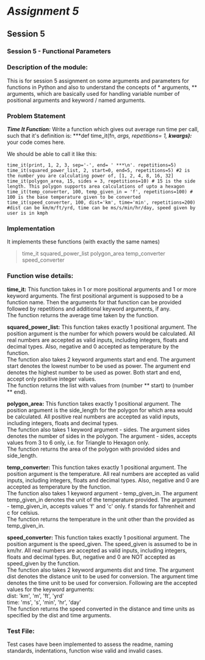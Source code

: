 # ***Assignment 5***
## Session 5
### Session 5 - Functional Parameters

### Description of the module:
This is for session 5 assignment on some arguments and parameters for functions in Python and also to understand the concepts of * arguments, ** arguments, which are basically used for handling variable number of positional arguments and keyword / named arguments.

### Problem Statement

***Time It Function:***
Write a function which gives out average run time per call, such that it's definition is:
***def time_it(fn, *args, repetitions= 1, **kwargs):*** your code comes here.

We should be able to call it like this:

    time_it(print, 1, 2, 3, sep='-', end= ' ***\n'. repetitions=5)
    time_it(squared_power_list, 2, start=0, end=5, repetitions=5) #2 is the number you are calculating power of, [1, 2, 4, 8, 16, 32]
    time_it(polygon_area, 15, sides = 3, repetitions=10) # 15 is the side length. This polygon supports area calculations of upto a hexagon
    time_it(temp_converter, 100, temp_given_in = 'f', repetitions=100) # 100 is the base temperature given to be converted
    time_it(speed_converter, 100, dist='km', time='min', repetitions=200) #dist can be km/m/ft/yrd, time can be ms/s/min/hr/day, speed given by user is in kmph


### Implementation
It implements these functions (with exactly the same names)
> time_it
> squared_power_list
> polygon_area
> temp_converter
> speed_converter

### Function wise details:

**time_it:** This function takes in 1 or more positional arguments and 1 or more keyword arguments. The first positional argument is supposed to be a function name. Then the arguments for that function can be provided followed by repetitions and additional keyword arguments, if any.  
The function returns the average time taken by the function.

**squared_power_list:** This function takes exactly 1 positional argument. The position argument is the number for which powers would be calculated. All real numbers are accepted as valid inputs, including integers, floats and decimal types. Also, negative and 0 accepted as temperature by the function.  
The function also takes 2 keyword arguments start and end. The argument start denotes the lowest number to be used as power. The argument end denotes the highest number to be used as power. Both start and end, accept only positive integer values.  
The function returns the list with values from (number ** start) to (number ** end).

**polygon_area:** This function takes exactly 1 positional argument. The position argument is the side_length for the polygon for which area would be calculated. All positive real numbers are accepted as valid inputs, including integers, floats and decimal types.  
The function also takes 1 keyword argument - sides. The argument sides denotes the number of sides in the polygon. The argument - sides, accepts values from 3 to 6 only, i.e. for Triangle to Hexagon only.  
The function returns the area of the polygon with provided sides and side_length.

**temp_converter:** This function takes exactly 1 positional argument. The position argument is the temperature. All real numbers are accepted as valid inputs, including integers, floats and decimal types. Also, negative and 0 are accepted as temperature by the function.  
The function also takes 1 keyword argument - temp_given_in. The argument temp_given_in denotes the unit of the temperature provided. The argument - temp_given_in, accepts values 'f' and 'c' only. f stands for fahrenheit and c for celsius.  
The function returns the temperature in the unit other than the provided as temp_given_in.

**speed_converter:** This function takes exactly 1 positional argument. The position argument is the speed_given. The speed_given is assumed to be in km/hr. All real numbers are accepted as valid inputs, including integers, floats and decimal types. But, negative and 0 are NOT accepted as speed_given by the function.  
The function also takes 2 keyword arguments dist and time. The argument dist denotes the distance unit to be used for conversion. The argument time denotes the time unit to be used for conversion. Following are the accepted values for the keyword arguments:  
dist: 'km', 'm', 'ft', 'yrd'  
time: 'ms', 's', 'min', 'hr', 'day'  
The function returns the speed converted in the distance and time units as specified by the dist and time arguments.

### Test File:
Test cases have been implemented to assess the readme, naming standards, indentations, function wise valid and invalid cases.